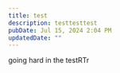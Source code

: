 ```yaml
---
title: test
description: testtesttest
pubDate: Jul 15, 2024 2:04 PM
updatedDate: ""
---
```


going hard in the testRTr
